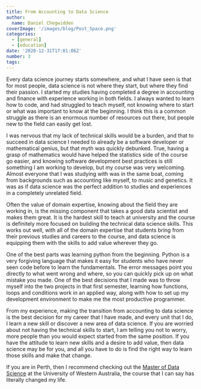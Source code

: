 ```yaml
---
title: From Accounting to Data Science
author: 
  name: Daniel Chegwidden
coverImage: '/images/blog/Post_Space.png'
categories:
  - [general]
  - [education]
date: '2020-12-31T17:01:06Z'
number: 3
tags:
---
```


Every data science journey starts somewhere, and what I have seen is that for most people, data science is not where they start, but where they find their passion. I started my studies having completed a degree in accounting and finance with experience working in both fields. I always wanted to learn how to code, and had struggled to teach myself, not knowing where to start or what was important to know at the beginning. I think this is a common struggle as there is an enormous number of resources out there, but people new to the field can easily get lost.

I was nervous that my lack of technical skills would be a burden, and that to succeed in data science I needed to already be a software developer or mathematical genius, but that myth was quickly debunked. True, having a grasp of mathematics would have helped the statistics side of the course go easier, and knowing software development best practices is still something I am working to develop, but my course was very welcoming. Almost everyone that I was studying with was in the same boat, coming from backgrounds such as accounting like myself, to music and genetics. It was as if data science was the perfect addition to studies and experiences in a completely unrelated field.

Often the value of domain expertise, knowing about the field they are working in, is the missing component that takes a good data scientist and makes them great. It is the hardest skill to teach at university and the course is definitely more focused on building the technical data science skills. This works out well, with all of the domain expertise that students bring from their previous studies and careers to the course, and data science is equipping them with the skills to add value wherever they go.

One of the best parts was learning python from the beginning. Python is a very forgiving language that makes it easy for students who have never seen code before to learn the fundamentals. The error messages point you directly to what went wrong and where, so you can quickly pick up on what mistake you made. One of the best decisions that I made was to throw myself into the two projects in that first semester, learning how functions, loops and conditions work in an applied way, along with how to set up my development environment to make me the most productive programmer.

From my experience, making the transition from accounting to data science is the best decision for my career that I have made, and every unit that I do, I learn a new skill or discover a new area of data science. If you are worried about not having the technical skills to start, I am telling you not to worry, more people than you would expect started from the same position. If you have the attitude to learn new skills and a desire to add value, then data science may be for you, and all you have to do is find the right way to learn those skills and make that change.

If you are in Perth, then I recommend checking out the [Master of Data Science](https://www.uwa.edu.au/study/courses/master-of-data-science) at the University of Western Australia, the course that I can say has literally changed my life.
